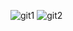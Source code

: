 ![git1](https://github.com/AlexnderCubillan/AlexnderCubillan/assets/165800297/42ad359a-fd35-488c-b61c-778c45c7751f)
![git2](https://github.com/AlexnderCubillan/AlexnderCubillan/assets/165800297/a8bbe220-3def-44f1-9fa3-9a2985beee48)
